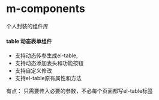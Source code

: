 # m-components
个人封装的组件库

#### table 动态表单组件
- 支持动态传参生成el-table,
- 支持动态添加表头和功能按钮
- 支持自定义修改
- 支持el-table原有属性和方法

有点： 只需要传入必要的参数，不必每个页面都写el-table标签
